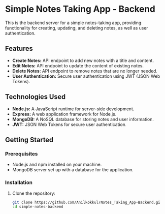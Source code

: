 # Simple Notes Taking App - Backend

This is the backend server for a simple notes-taking app, providing functionality for creating, updating, and deleting notes, as well as user authentication.

## Features

- **Create Notes:** API endpoint to add new notes with a title and content.
- **Edit Notes:** API endpoint to update the content of existing notes.
- **Delete Notes:** API endpoint to remove notes that are no longer needed.
- **User Authentication:** Secure user authentication using JWT (JSON Web Tokens).

## Technologies Used

- **Node.js:** A JavaScript runtime for server-side development.
- **Express:** A web application framework for Node.js.
- **MongoDB:** A NoSQL database for storing notes and user information.
- **JWT:** JSON Web Tokens for secure user authentication.

## Getting Started

### Prerequisites

- Node.js and npm installed on your machine.
- MongoDB server set up with a database for the application.

### Installation

1. Clone the repository:

   ```bash
   git clone https://github.com/Anilkokkul/Notes_Taking_App-Backend.git
   cd simple-notes-backend
   ```
